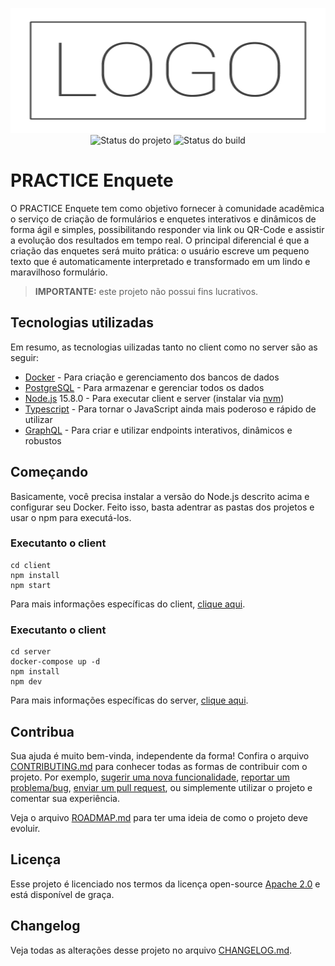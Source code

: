 <p align="center">
    <img width="600" height="200" src=".github/logo.png" title="Logo do projeto"><br />
    <img src="https://img.shields.io/maintenance/yes/2020?style=for-the-badge" title="Status do projeto">
    <img src="https://img.shields.io/github/workflow/status/ccuffs/template/ci.uffs.cc?label=Build&logo=github&logoColor=white&style=for-the-badge" title="Status do build">
</p>

# PRACTICE Enquete

O PRACTICE Enquete tem como objetivo fornecer à comunidade acadêmica o serviço de criação de formulários e enquetes interativos e dinâmicos de forma ágil e simples, possibilitando responder via link ou QR-Code e assistir a evolução dos resultados em tempo real. O principal diferencial é que a criação das enquetes será muito prática: o usuário escreve um pequeno texto que é automaticamente interpretado e transformado em um lindo e maravilhoso formulário.

> **IMPORTANTE:** este projeto não possui fins lucrativos.

## Tecnologias utilizadas

Em resumo, as tecnologias uilizadas tanto no client como no server são as seguir:

- [Docker](https://www.docker.com/) - Para criação e gerenciamento dos bancos de dados
- [PostgreSQL](https://www.postgresql.org/) - Para armazenar e gerenciar todos os dados
- [Node.js](https://nodejs.org/en/) 15.8.0 - Para executar client e server (instalar via [nvm](https://github.com/nvm-sh/nvm))
- [Typescript](https://www.typescriptlang.org/) - Para tornar o JavaScript ainda mais poderoso e rápido de utilizar
- [GraphQL](https://graphql.org/) - Para criar e utilizar endpoints interativos, dinâmicos e robustos

## Começando

Basicamente, você precisa instalar a versão do Node.js descrito acima e configurar seu Docker. Feito isso, basta adentrar as pastas dos projetos e usar o npm para executá-los.

### Executanto o client

```
cd client
npm install
npm start
```

Para mais informações específicas do client, [clique aqui](./client/README.md).

### Executanto o client

```
cd server
docker-compose up -d
npm install
npm dev
```

Para mais informações específicas do server, [clique aqui](./server/README.md).

## Contribua

Sua ajuda é muito bem-vinda, independente da forma! Confira o arquivo [CONTRIBUTING.md](CONTRIBUTING.md) para conhecer todas as formas de contribuir com o projeto. Por exemplo, [sugerir uma nova funcionalidade](https://github.com/ccuffs/template/issues/new?assignees=&labels=&template=feature_request.md&title=), [reportar um problema/bug](https://github.com/ccuffs/template/issues/new?assignees=&labels=bug&template=bug_report.md&title=), [enviar um pull request](https://github.com/ccuffs/hacktoberfest/blob/master/docs/tutorial-pull-request.md), ou simplemente utilizar o projeto e comentar sua experiência.

Veja o arquivo [ROADMAP.md](ROADMAP.md) para ter uma ideia de como o projeto deve evoluir.

## Licença

Esse projeto é licenciado nos termos da licença open-source [Apache 2.0](https://choosealicense.com/licenses/apache-2.0/) e está disponível de graça.

## Changelog

Veja todas as alterações desse projeto no arquivo [CHANGELOG.md](CHANGELOG.md).
